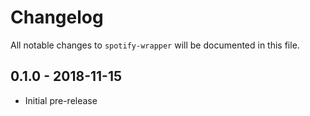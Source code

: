 # Changelog

All notable changes to `spotify-wrapper` will be documented in this file.

## 0.1.0 - 2018-11-15

- Initial pre-release
